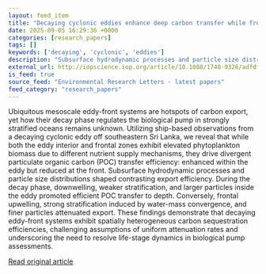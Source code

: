 ```yaml
---
layout: feed_item
title: "Decaying cyclonic eddies enhance deep carbon transfer while frontal zones attenuate export: mechanistic drivers of divergent pathways"
date: 2025-09-05 16:29:36 +0000
categories: [research_papers]
tags: []
keywords: ['decaying', 'cyclonic', 'eddies']
description: "Subsurface hydrodynamic processes and particle size distributions shaped contrasting export efficiency"
external_url: http://iopscience.iop.org/article/10.1088/1748-9326/adfdff
is_feed: true
source_feed: "Environmental Research Letters - latest papers"
feed_category: "research_papers"
---
```


Ubiquitous mesoscale eddy-front systems are hotspots of carbon export, yet how their decay phase regulates the biological pump in strongly stratified oceans remains unknown. Utilizing ship-based observations from a decaying cyclonic eddy off southeastern Sri Lanka, we reveal that while both the eddy interior and frontal zones exhibit elevated phytoplankton biomass due to different nutrient supply mechanisms, they drive divergent particulate organic carbon (POC) transfer efficiency: enhanced within the eddy but reduced at the front. Subsurface hydrodynamic processes and particle size distributions shaped contrasting export efficiency. During the decay phase, downwelling, weaker stratification, and larger particles inside the eddy promoted efficient POC transfer to depth. Conversely, frontal upwelling, strong stratification induced by water-mass convergence, and finer particles attenuated export. These findings demonstrate that decaying eddy-front systems exhibit spatially heterogeneous carbon sequestration efficiencies, challenging assumptions of uniform attenuation rates and underscoring the need to resolve life-stage dynamics in biological pump assessments.

[Read original article](http://iopscience.iop.org/article/10.1088/1748-9326/adfdff)
